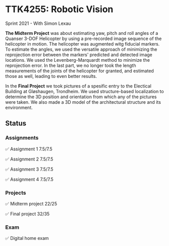 # TTK4255: Robotic Vision

Sprint 2021 - With Simon Lexau

**The Midterm Project** was about estimating yaw, pitch and roll angles of a Quanser 3-DOF Helicopter by using a pre-recorded image sequence of the helicopter in motion. The helicopter was augmented witg fiducial markers. To estimate the angles, we used the versatile approach of minimizing the reprojection error between the markers' predicted and detected image locations. We used the Levenberg-Marquardt method to minimize the reprojection error. In the last part, we no longer took the length measurements of the joints of the helicopter for granted, and estimated those as well, leading to even better results. 

In the **Final Project** we took pictures of a spesific entry to the Electical Building at Gløshaugen, Trondheim. We used structure-based localization to determine the 3D position and orientation from which any of the pictures were taken. We also made a 3D model of the architectural structure and its environment.


## Status

### Assignments
:white_check_mark:  Assignment 1 7.5/7.5

:white_check_mark:  Assignment 2 7.5/7.5

:white_check_mark:  Assignment 3 7.5/7.5

:white_check_mark:  Assignment 4 7.5/7.5

### Projects

:white_check_mark:  Midterm project 22/25

:white_check_mark:  Final project 32/35

### Exam

:white_check_mark:  Digital home exam 



